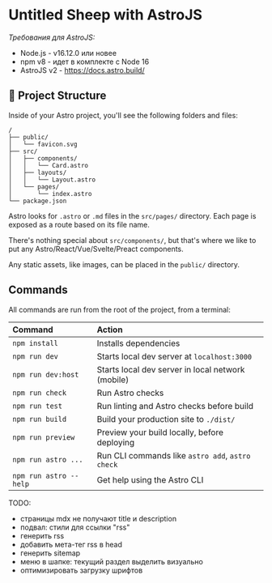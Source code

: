 # Untitled Sheep with AstroJS

*Требования для AstroJS:*

- Node.js - v16.12.0 или новее
- npm v8 - идет в комплекте с Node 16
- AstroJS v2 - https://docs.astro.build/


## 🚀 Project Structure

Inside of your Astro project, you'll see the following folders and files:

```
/
├── public/
│   └── favicon.svg
├── src/
│   ├── components/
│   │   └── Card.astro
│   ├── layouts/
│   │   └── Layout.astro
│   └── pages/
│       └── index.astro
└── package.json
```

Astro looks for `.astro` or `.md` files in the `src/pages/` directory. Each page is exposed as a route based on its file name.

There's nothing special about `src/components/`, but that's where we like to put any Astro/React/Vue/Svelte/Preact components.

Any static assets, like images, can be placed in the `public/` directory.

## Commands

All commands are run from the root of the project, from a terminal:

| Command                | Action                                            |
| :--------------------- | :-----------------------------------------------  |
| `npm install`          | Installs dependencies                             |
| `npm run dev`          | Starts local dev server at `localhost:3000`       |
| `npm run dev:host`     | Starts local dev server in local network (mobile) |
| `npm run check`        | Run Astro checks                                  |
| `npm run test`         | Run linting and Astro checks before build         |
| `npm run build`        | Build your production site to `./dist/`           |
| `npm run preview`      | Preview your build locally, before deploying      |
| `npm run astro ...`    | Run CLI commands like `astro add`, `astro check`  |
| `npm run astro --help` | Get help using the Astro CLI                      |



TODO:

- страницы mdx не получают  title и description
- подвал: стили для ссылки "rss"
- генерить rss
- добавить мета-тег rss в head
- генерить sitemap
- меню в шапке: текущий раздел выделить визуально
- оптимизировать загрузку шрифтов
